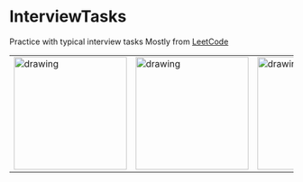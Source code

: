 # InterviewTasks
Practice with typical interview tasks
Mostly from [LeetCode](https://leetcode.com/IlyaMoskva/)
<table style="border: 0">
  <tr>
    <td style="border: 0">
      <img src="https://leetcode.com/static/images/badges/dcc-2023-5.png" alt="drawing" width="200"/>
    </td>
    <td style="border: 0">
      <img src="https://assets.leetcode.com/static_assets/marketing/lg50.png" alt="drawing" width="200"/>
    </td>
    <td style="border: 0">
      <img src="https://assets.leetcode.com/static_assets/marketing/lg100.png" alt="drawing" width="200"/>
    </td>
      <td style="border: 0">
      <img src="https://assets.leetcode.com/static_assets/others/LeetCode_75.png" alt="drawing" width="200"/>
    </td>
  </tr>
</table>



